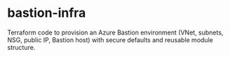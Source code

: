 # bastion-infra
Terraform code to provision an Azure Bastion environment (VNet, subnets, NSG, public IP, Bastion host) with secure defaults and reusable module structure.
